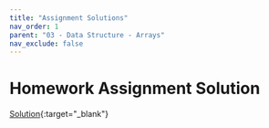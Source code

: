 ```yaml
---
title: "Assignment Solutions"
nav_order: 1
parent: "03 - Data Structure - Arrays"
nav_exclude: false
---
```


# Homework Assignment Solution

[Solution](https://github.com/RediJavaClassroom/03---arrays-leocck ){:target="_blank"}